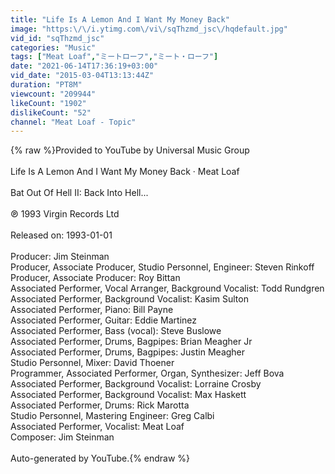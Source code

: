 ```yaml
---
title: "Life Is A Lemon And I Want My Money Back"
image: "https:\/\/i.ytimg.com\/vi\/sqThzmd_jsc\/hqdefault.jpg"
vid_id: "sqThzmd_jsc"
categories: "Music"
tags: ["Meat Loaf","ミートローフ","ミート・ローフ"]
date: "2021-06-14T17:36:19+03:00"
vid_date: "2015-03-04T13:13:44Z"
duration: "PT8M"
viewcount: "209944"
likeCount: "1902"
dislikeCount: "52"
channel: "Meat Loaf - Topic"
---
```

{% raw %}Provided to YouTube by Universal Music Group<br /><br />Life Is A Lemon And I Want My Money Back · Meat Loaf<br /><br />Bat Out Of Hell II: Back Into Hell...<br /><br />℗ 1993 Virgin Records Ltd<br /><br />Released on: 1993-01-01<br /><br />Producer: Jim Steinman<br />Producer, Associate  Producer, Studio  Personnel, Engineer: Steven Rinkoff<br />Producer, Associate  Producer: Roy Bittan<br />Associated  Performer, Vocal  Arranger, Background  Vocalist: Todd Rundgren<br />Associated  Performer, Background  Vocalist: Kasim Sulton<br />Associated  Performer, Piano: Bill Payne<br />Associated  Performer, Guitar: Eddie Martinez<br />Associated  Performer, Bass (vocal): Steve Buslowe<br />Associated  Performer, Drums, Bagpipes: Brian Meagher Jr<br />Associated  Performer, Drums, Bagpipes: Justin Meagher<br />Studio  Personnel, Mixer: David Thoener<br />Programmer, Associated  Performer, Organ, Synthesizer: Jeff Bova<br />Associated  Performer, Background  Vocalist: Lorraine Crosby<br />Associated  Performer, Background  Vocalist: Max Haskett<br />Associated  Performer, Drums: Rick Marotta<br />Studio  Personnel, Mastering  Engineer: Greg Calbi<br />Associated  Performer, Vocalist: Meat Loaf<br />Composer: Jim Steinman<br /><br />Auto-generated by YouTube.{% endraw %}
